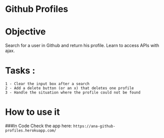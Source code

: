 Github Profiles
================

Objective
==========
Search for a user in Github and return his profile.
Learn to access APIs with ajax. <br/>

 
Tasks :
=======
	1 - Clear the input box after a search
	2 - Add a delete button (or an x) that deletes one profile
	3 - Handle the situation where the profile could not be found

How to use it
============
###In Code
Check the app here: ``https://ana-github-profiles.herokuapp.com/``
